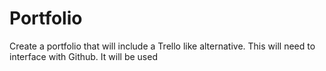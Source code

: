 # Portfolio

Create a portfolio that will include a Trello like alternative.
This will need to interface with Github. It will be used
